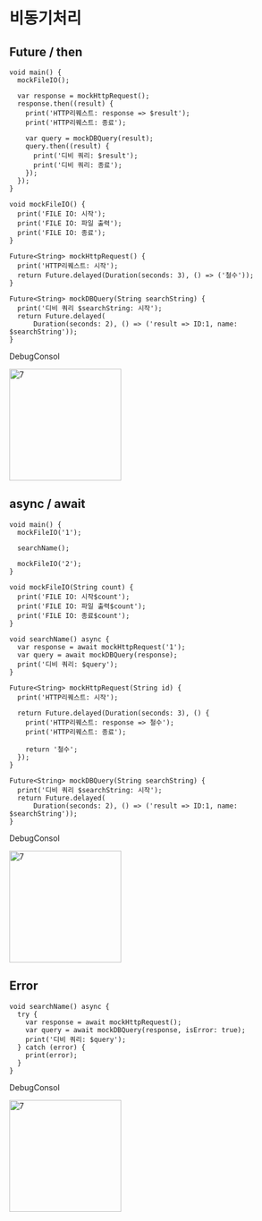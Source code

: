 # 비동기처리

## Future / then

```
void main() {
  mockFileIO();

  var response = mockHttpRequest();
  response.then((result) {
    print('HTTP리퀘스트: response => $result');
    print('HTTP리퀘스트: 종료');

    var query = mockDBQuery(result);
    query.then((result) {
      print('디비 쿼리: $result');
      print('디비 쿼리: 종료');
    });
  });
}

void mockFileIO() {
  print('FILE IO: 시작');
  print('FILE IO: 파일 출력');
  print('FILE IO: 종료');
}

Future<String> mockHttpRequest() {
  print('HTTP리퀘스트: 시작');
  return Future.delayed(Duration(seconds: 3), () => ('철수'));
}

Future<String> mockDBQuery(String searchString) {
  print('디비 쿼리 $searchString: 시작');
  return Future.delayed(
      Duration(seconds: 2), () => ('result => ID:1, name: $searchString'));
}
```

DebugConsol
<p align="left">
<img width="200" alt="7" src="https://github.com/SloWax/Flutter-Practice/assets/62653558/39c00ff3-0eaf-47a1-a3a2-1001a2cd50cd">
</p>

## async / await

```
void main() {
  mockFileIO('1');

  searchName();

  mockFileIO('2');
}

void mockFileIO(String count) {
  print('FILE IO: 시작$count');
  print('FILE IO: 파일 출력$count');
  print('FILE IO: 종료$count');
}

void searchName() async {
  var response = await mockHttpRequest('1');
  var query = await mockDBQuery(response);
  print('디비 쿼리: $query');
}

Future<String> mockHttpRequest(String id) {
  print('HTTP리퀘스트: 시작');

  return Future.delayed(Duration(seconds: 3), () {
    print('HTTP리퀘스트: response => 철수');
    print('HTTP리퀘스트: 종료');

    return '철수';
  });
}

Future<String> mockDBQuery(String searchString) {
  print('디비 쿼리 $searchString: 시작');
  return Future.delayed(
      Duration(seconds: 2), () => ('result => ID:1, name: $searchString'));
}
```

DebugConsol
<p align="left">
<img width="200" alt="7" src="https://github.com/SloWax/Flutter-Practice/assets/62653558/ca913593-37e4-4497-8f60-fa9e6a16f408">
</p>

## Error

```
void searchName() async {
  try {
    var response = await mockHttpRequest();
    var query = await mockDBQuery(response, isError: true);
    print('디비 쿼리: $query');
  } catch (error) {
    print(error);
  }
}
```

DebugConsol
<p align="left">
<img width="200" alt="7" src="https://github.com/SloWax/Flutter-Practice/assets/62653558/fd41b46c-24d7-4fc2-b789-dcb76c58d7f4">
</p>